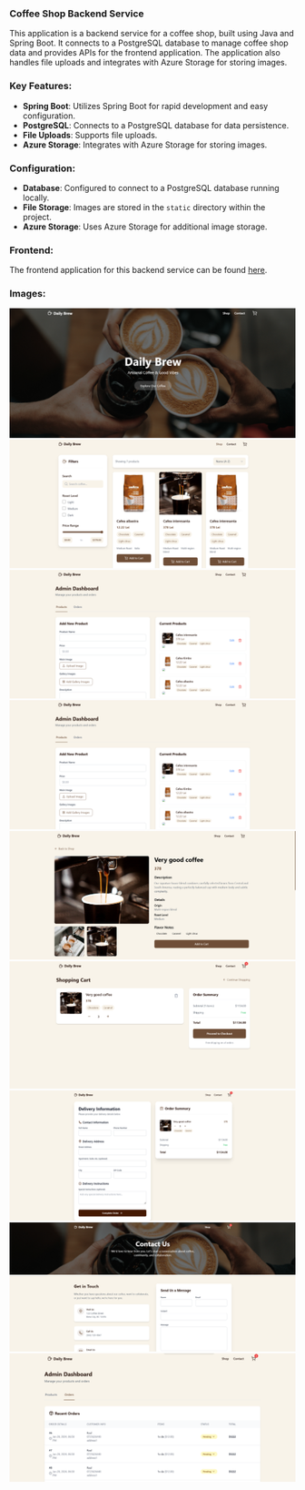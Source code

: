 ### Coffee Shop Backend Service

This application is a backend service for a coffee shop, built using Java and Spring Boot. It connects to a PostgreSQL database to manage coffee shop data and provides APIs for the frontend application. The application also handles file uploads and integrates with Azure Storage for storing images.

### Key Features:
- **Spring Boot**: Utilizes Spring Boot for rapid development and easy configuration.
- **PostgreSQL**: Connects to a PostgreSQL database for data persistence.
- **File Uploads**: Supports file uploads.
- **Azure Storage**: Integrates with Azure Storage for storing images.

### Configuration:
- **Database**: Configured to connect to a PostgreSQL database running locally.
- **File Storage**: Images are stored in the `static` directory within the project.
- **Azure Storage**: Uses Azure Storage for additional image storage.

### Frontend:
The frontend application for this backend service can be found [here](https://github.com/raulbaciulescu/coffee-shop-fe).

### Images:
![Image 1](./images/1.png)
![Image 2](./images/2.png)
![Image 3](./images/3.png)
![Image 3](./images/3.png)
![Image 3](./images/4.png)
![Image 3](./images/5.png)
![Image 3](./images/6.png)
![Image 3](./images/7.png)
![Image 3](./images/8.png)